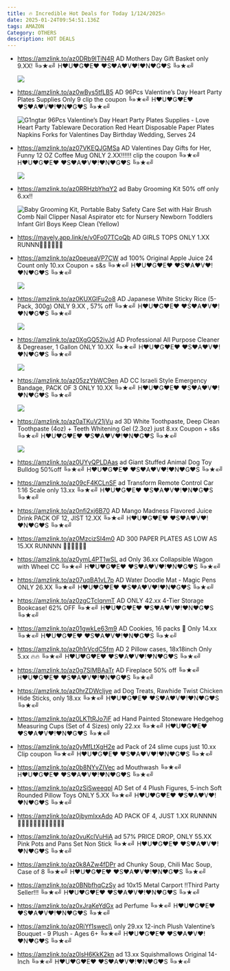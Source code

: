 ```yaml
---
title: 🔥 Incredible Hot Deals for Today 1/124/2025🔥
date: 2025-01-24T09:54:51.136Z
tags: AMAZON
Category: OTHERS
description: HOT DEALS
---
```

* https://amzlink.to/az0DRb9ITiN4R   AD
  Mothers Day Gift Basket only 9.XX! 
  ╚»★«╝ H♥U♥G♥E♥ ♥S♥A♥V♥!♥N♥G♥S ╚»★«╝   <!--StartFragment-->

  ![](https://m.media-amazon.com/images/I/81Lf9NUU+9L._SL1500_.jpg)
* https://amzlink.to/az0wBys5tfLB5   AD
  96Pcs Valentine’s Day Heart Party Plates Supplies Only 9
  clip the coupon 
  ╚»★«╝ H♥U♥G♥E♥ ♥S♥A♥V♥!♥N♥G♥S ╚»★«╝   <!--StartFragment-->

  ![G1ngtar 96Pcs Valentine’s Day Heart Party Plates Supplies - Love Heart Party Tableware Decoration Red Heart Disposable Paper Plates Napkins Forks for Valentines Day Birthday Wedding, Serves 24](https://m.media-amazon.com/images/I/8162jw8S3ML.__AC_SX300_SY300_QL70_FMwebp_.jpg)
* https://amzlink.to/az07VKEQJGMSa    AD
  Valentines Day Gifts for Her, Funny 12 OZ Coffee Mug ONLY 2.XX‼‼‼
  clip the coupon 
  ╚»★«╝ H♥U♥G♥E♥ ♥S♥A♥V♥!♥N♥G♥S ╚»★«╝   <!--StartFragment-->

  ![](https://m.media-amazon.com/images/I/61l9Ba5UbOL._AC_SL1500_.jpg)

  <!--EndFragment-->
* https://amzlink.to/az0RRHzbYhqY2   ad
  Baby Grooming Kit 50% off only 6.xx‼<!--StartFragment-->

  ![Baby Grooming Kit, Portable Baby Safety Care Set with Hair Brush Comb Nail Clipper Nasal Aspirator etc for Nursery Newborn Toddlers Infant Girl Boys Keep Clean (Yellow)](https://m.media-amazon.com/images/I/71qi1Z0ujSL.__AC_SX300_SY300_QL70_FMwebp_.jpg)

  <!--EndFragment-->
* https://mavely.app.link/e/v0Fo07TCoQb    AD
  GIRLS TOPS ONLY 1.XX RUNNN🏃‍♂🏃‍♂🧒🧑
* https://amzlink.to/az0peueaVP7CW  ad
  100% Original Apple Juice 24 Count only 10.xx
  Coupon + s&s
  ╚»★«╝ H♥U♥G♥E♥ ♥S♥A♥V♥!♥N♥G♥S ╚»★«╝   <!--StartFragment-->

  ![](https://m.media-amazon.com/images/I/81Wz2bDp5wS._SL1500_.jpg)

  <!--EndFragment-->
* https://amzlink.to/az0KUXGlFu2o8   AD
  Japanese White Sticky Rice (5-Pack, 300g)  ONLY 9.XX , 57% off
  ╚»★«╝ H♥U♥G♥E♥ ♥S♥A♥V♥!♥N♥G♥S ╚»★«╝  <!--StartFragment-->

  ![](https://m.media-amazon.com/images/I/81WKzD2rEBL._SL1500_.jpg)

  <!--EndFragment--> 
* https://amzlink.to/az0XgGQ52ivJd  AD
  Professional All Purpose Cleaner & Degreaser, 1 Gallon  ONLY 10.XX
  ╚»★«╝ H♥U♥G♥E♥ ♥S♥A♥V♥!♥N♥G♥S ╚»★«╝   <!--StartFragment-->

  ![](https://m.media-amazon.com/images/I/718-F-3K6WL._AC_SL1500_.jpg)

  <!--EndFragment-->
* https://amzlink.to/az05zzYbWC9en   AD
  CC
  Israeli Style Emergency Bandage, PACK OF 3 ONLY 10.XX
  ╚»★«╝ H♥U♥G♥E♥ ♥S♥A♥V♥!♥N♥G♥S ╚»★«╝   <!--StartFragment-->

  ![](https://m.media-amazon.com/images/I/71uSqBmxxUL._AC_SL1500_.jpg)

  <!--EndFragment-->
* https://amzlink.to/az0aTKuV21jVu   ad
  3D White Toothpaste, Deep Clean Toothpaste (4oz) + Teeth Whitening Gel (2.3oz) just 8.xx
  Coupon + s&s
  ╚»★«╝ H♥U♥G♥E♥ ♥S♥A♥V♥!♥N♥G♥S ╚»★«╝   <!--StartFragment-->

  ![](https://m.media-amazon.com/images/I/714F-64l9HL._SL1500_.jpg)

  <!--EndFragment-->
* https://amzlink.to/az0UYyQPLDAas   ad
  Giant Stuffed Animal Dog Toy Bulldog 50%off
  ╚»★«╝ H♥U♥G♥E♥ ♥S♥A♥V♥!♥N♥G♥S ╚»★«╝   
* https://amzlink.to/az09cF4KCLnSF  ad
  Transform Remote Control Car 1:16 Scale  only 13.xx
  ╚»★«╝ H♥U♥G♥E♥ ♥S♥A♥V♥!♥N♥G♥S ╚»★«╝   
* https://amzlink.to/az0nfi2xj6B70  AD
  Mango Madness Flavored Juice Drink 
  PACK OF 12, JIST 12.XX
  ╚»★«╝ H♥U♥G♥E♥ ♥S♥A♥V♥!♥N♥G♥S ╚»★«╝   
* https://amzlink.to/az0MzcizSI4m0   AD
  300 PAPER PLATES AS LOW AS 15.XX
  RUNNNN 🏃‍♀🏃‍♀🏃‍♀
* https://amzlink.to/az0ymL4PT1wSL   ad
  Only 36.xx Collapsible Wagon with Wheel
  CC
  ╚»★«╝ H♥U♥G♥E♥ ♥S♥A♥V♥!♥N♥G♥S ╚»★«╝   
* https://amzlink.to/az07uqBA1vL7p   AD
  Water Doodle Mat - Magic Pens   ONLY 26.XX
  ╚»★«╝ H♥U♥G♥E♥ ♥S♥A♥V♥!♥N♥G♥S ╚»★«╝   
* https://amzlink.to/az0zgCTclqnmT   AD
  ONLY 42.xx 4-Tier Storage Bookcase! 62% OFF
  ╚»★«╝ H♥U♥G♥E♥ ♥S♥A♥V♥!♥N♥G♥S ╚»★«╝   
* https://amzlink.to/az01gwkLe63m9   AD
  Cookies, 16 packs 🍪 
  Only 14.xx
  ╚»★«╝ H♥U♥G♥E♥ ♥S♥A♥V♥!♥N♥G♥S ╚»★«╝   
* https://amzlink.to/az0h1rVcdC5fm    AD
  2 Pillow cases, 18x18inch
  Only 5.xx  🔥🔥
  ╚»★«╝ H♥U♥G♥E♥ ♥S♥A♥V♥!♥N♥G♥S ╚»★«╝   
* https://amzlink.to/az0g7SlMBAaTr   AD
  Fireplace 50% off
  ╚»★«╝ H♥U♥G♥E♥ ♥S♥A♥V♥!♥N♥G♥S ╚»★«╝   
* https://amzlink.to/az0hrZDWcIjye   ad
  Dog Treats, Rawhide Twist Chicken Hide Sticks,   only 18.xx
  ╚»★«╝ H♥U♥G♥E♥ ♥S♥A♥V♥!♥N♥G♥S ╚»★«╝   
* https://amzlink.to/az0LKTtRJo7iF   ad
  Hand Painted Stoneware Hedgehog Measuring Cups (Set of 4 Sizes)   only 22.xx
  ╚»★«╝ H♥U♥G♥E♥ ♥S♥A♥V♥!♥N♥G♥S ╚»★«╝   
* https://amzlink.to/az0yMfLtXgH2e   ad
  Pack of 24 slime cups just 10.xx
  Clip coupon
  ╚»★«╝ H♥U♥G♥E♥ ♥S♥A♥V♥!♥N♥G♥S ╚»★«╝   
* https://amzlink.to/az0b8NYvZIVec   ad
  Mouthwash 
  ╚»★«╝ H♥U♥G♥E♥ ♥S♥A♥V♥!♥N♥G♥S ╚»★«╝   
* https://amzlink.to/az0zSiSweeqpl   AD
  Set of 4 Plush Figures, 5-inch Soft Rounded Pillow Toys  ONLY 5.XX
  ╚»★«╝ H♥U♥G♥E♥ ♥S♥A♥V♥!♥N♥G♥S ╚»★«╝   
* https://amzlink.to/az0jbymIxxAdo    AD
  PACK OF 4, JUST 1.XX RUNNNN 🏃‍♂🏃‍♂🏃‍♂🏃‍♂🏃‍♂🏃‍♂
* https://amzlink.to/az0vuKclVuHiA   ad
  57% PRICE DROP, ONLY 55.XX
  Pink Pots and Pans Set Non Stick
  ╚»★«╝ H♥U♥G♥E♥ ♥S♥A♥V♥!♥N♥G♥S ╚»★«╝   
* https://amzlink.to/az0k8AZw4fDPr  ad
  Chunky Soup, Chili Mac Soup, Case of 8
  ╚»★«╝ H♥U♥G♥E♥ ♥S♥A♥V♥!♥N♥G♥S ╚»★«╝   
* https://amzlink.to/az0BNbfhqCzSy   ad
  10x15 Metal Carport !!Third Party Seller!!!
  ╚»★«╝ H♥U♥G♥E♥ ♥S♥A♥V♥!♥N♥G♥S ╚»★«╝   
* https://amzlink.to/az0xJraKeYdGx   ad
  Perfume
  ╚»★«╝ H♥U♥G♥E♥ ♥S♥A♥V♥!♥N♥G♥S ╚»★«╝   
* https://amzlink.to/az0RiYf1swecl\
  only 29.xx
  12-inch Plush Valentine’s Bouquet - 9 Plush - Ages 6+ 
  ╚»★«╝ H♥U♥G♥E♥ ♥S♥A♥V♥!♥N♥G♥S ╚»★«╝   
* https://amzlink.to/az0lsH6KkK2kn   ad
  13.xx 
  Squishmallows Original 14-Inch 
  ╚»★«╝ H♥U♥G♥E♥ ♥S♥A♥V♥!♥N♥G♥S ╚»★«╝